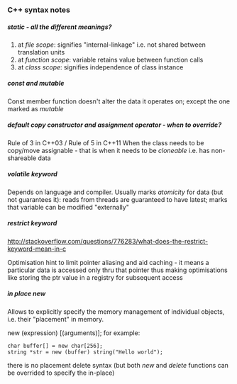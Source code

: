 ### C++ syntax notes

##### *static* - all the different meanings?
1. at _file scope_: signifies "internal-linkage" i.e. not shared between translation units
2. at _function scope_: variable retains value between function calls
3. at _class scope_: signifies independence of class instance

##### *const* and *mutable*
Const member function doesn't alter the data it operates on; except the one marked as _mutable_

##### default *copy constructor* and *assignment operator* - when to override?
Rule of 3 in C++03 / Rule of 5 in C++11
When the class needs to be copy/move assignable - that is when it needs to be _cloneable_ i.e. has non-shareable data

##### *volatile* keyword
Depends on language and compiler. Usually marks _atomicity_ for data (but not guarantees it): reads from threads are guaranteed to have latest; marks that variable can be modified "externally"

##### *restrict* keyword
http://stackoverflow.com/questions/776283/what-does-the-restrict-keyword-mean-in-c

Optimisation hint to limit pointer aliasing and aid caching - it means a particular data is accessed only thru that pointer thus making optimisations like storing the ptr value in a registry for subsequent access

##### *in place* new
Allows to explicitly specify the memory management of individual objects, i.e. their "placement" in memory.

new (expression) <type> [(arguments)]; for example:

```
char buffer[] = new char[256];
string *str = new (buffer) string("Hello world");
```

there is no placement delete syntax (but both _new_ and _delete_ functions can be overrided to specify the in-place)

